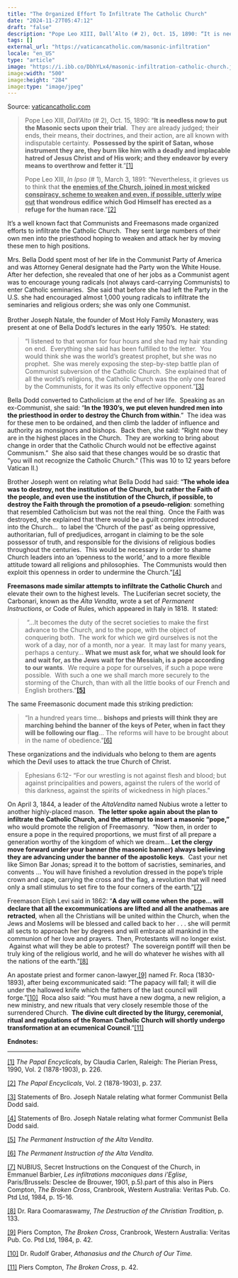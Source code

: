 ```yaml
---
title: "The Organized Effort To Infiltrate The Catholic Church"
date: "2024-11-27T05:47:12"
draft: "false"
description: "Pope Leo XIII, Dall’Alto (# 2), Oct. 15, 1890: “It is needless now to put the Masonic sects upon their trial.  They are already judged; their ends, their means, their doctrines, and their action, are [...]"
tags: []
external_url: "https://vaticancatholic.com/masonic-infiltration"
locale: "en_US"
type: "article"
image: "https://i.ibb.co/DbhYLx4/masonic-infiltration-catholic-church.jpg"
image:width: "500"
image:height: "284"
image:type: "image/jpeg"
---
```


Source: [vaticancatholic.com](https://vaticancatholic.com/masonic-infiltration)

<blockquote>

<p>Pope Leo XIII, <em>Dall’Alto </em>(# 2), Oct. 15, 1890: “<strong>It is needless now to put the Masonic sects upon their trial</strong>.  They are already judged; their ends, their means, their doctrines, and their action, are all known with indisputable certainty.  <strong>Possessed by the spirit of Satan, whose instrument they are, they burn like him with a deadly and implacable hatred of Jesus Christ and of His work; and they endeavor by every means to overthrow and fetter it</strong>.”<a href="#_edn1" name="_ednref1">[1]</a></p>

<p>Pope Leo XIII, <em>In Ipso </em>(# 1), March 3, 1891: “Nevertheless, it grieves us to think that <strong>the <u>enemies of the Church, joined in most wicked conspiracy, scheme to weaken and even, if possible, utterly wipe out</u> that wondrous edifice which God Himself has erected as a refuge for the human race</strong>.”<a href="#_edn2" name="_ednref2">[2]</a></p>

</blockquote>

<p>It’s a well known fact that Communists and Freemasons made organized efforts to infiltrate the Catholic Church.  They sent large numbers of their own men into the priesthood hoping to weaken and attack her by moving these men to high positions. </p>
<p>Mrs. Bella Dodd spent most of her life in the Communist Party of America and was Attorney General designate had the Party won the White House.  After her defection, she revealed that one of her jobs as a Communist agent was to encourage young radicals (not always card-carrying Communists) to enter Catholic seminaries.  She said that before she had left the Party in the U.S. she had encouraged almost 1,000 young radicals to infiltrate the seminaries and religious orders; she was only one Communist.<br /><br />Brother Joseph Natale, the founder of Most Holy Family Monastery, was present at one of Bella Dodd’s lectures in the early 1950’s.  He stated:</p>
<blockquote>
<p>“I listened to that woman for four hours and she had my hair standing on end.  Everything she said has been fulfilled to the letter.  You would think she was the world’s greatest prophet, but she was no prophet.  She was merely exposing the step-by-step battle plan of Communist subversion of the Catholic Church.  She explained that of all the world’s religions, the Catholic Church was the only one feared by the Communists, for it was its only effective opponent.”<a href="#_edn3" name="_ednref3">[3]</a></p>
</blockquote>
<p>Bella Dodd converted to Catholicism at the end of her life.  Speaking as an ex-Communist, she said: “<strong>In the 1930’s, we put eleven hundred men into the priesthood in order to destroy the Church from within</strong>.”  The idea was for these men to be ordained, and then climb the ladder of influence and authority as monsignors and bishops.  Back then, she said: “Right now they are in the highest places in the Church.  They are working to bring about change in order that the Catholic Church would not be effective against Communism.”  She also said that these changes would be so drastic that “you will not recognize the Catholic Church.” (This was 10 to 12 years before Vatican II.)</p>
<p>Brother Joseph went on relating what Bella Dodd had said: “<strong>The whole idea was to destroy, not the institution of the Church, but rather the Faith of the people, and even use the institution of the Church, if possible, to destroy the Faith through the promotion of a pseudo-religion</strong>: something that resembled Catholicism but was not the real thing.  Once the Faith was destroyed, she explained that there would be a guilt complex introduced into the Church…  to label the ‘Church of the past’ as being oppressive, authoritarian, full of predjudices, arrogant in claiming to be the sole possessor of truth, and responsible for the divisions of religious bodies throughout the centuries.  This would be necessary in order to shame Church leaders into an ‘openness to the world,’ and to a more flexible attitude toward all religions and philosophies.  The Communists would then exploit this openness in order to undermine the Church.”<a href="#_edn4" name="_ednref4">[4]</a></p>
<p><strong>Freemasons made similar attempts to infiltrate the Catholic Church</strong> and elevate their own to the highest levels.  The Luciferian secret society, the Carbonari, known as the <em>Alta Vendita</em>, wrote a set of <em>Permanent Instructions</em>, or Code of Rules, which appeared in Italy in 1818.  It stated:</p>
<blockquote>
<p> “…It becomes the duty of the secret societies to make the first advance to the Church, and to the pope, with the object of conquering both.  The work for which we gird ourselves is not the work of a day, nor of a month, nor a year.  It may last for many years, perhaps a century… <strong>What we must ask for, what we should look for and wait for, as the Jews wait for the Messiah, is a pope according to our wants</strong>.  We require a pope for ourselves, if such a pope were possible.  With such a one we shall march more securely to the storming of the Church, than with all the little books of our French and English brothers.”<a href="#_edn5" name="_ednref5"><strong>[5]</strong></a></p>
</blockquote>
<p>The same Freemasonic document made this striking prediction:</p>
<blockquote>
<p>“In a hundred years time… <strong>bishops and priests will think they are marching behind the banner of the keys of Peter, when in fact they will be following our flag</strong>… The reforms will have to be brought about in the name of obedience.”<a href="#_edn6" name="_ednref6">[6]</a></p>
</blockquote>
<p>These organizations and the individuals who belong to them are agents which the Devil uses to attack the true Church of Christ.</p>
<blockquote>
<p>Ephesians 6:12- “For our wrestling is not against flesh and blood; but against principalities and powers, against the rulers of the world of this darkness, against the spirits of wickedness in high places.”</p>
</blockquote>
<p>On April 3, 1844, a leader of the <em>AltaVendita</em> named Nubius wrote a letter to another highly-placed mason.  <strong>The letter spoke again about the plan to infiltrate the Catholic Church, and the attempt to insert a masonic “pope,”</strong> who would promote the religion of Freemasonry.  “Now then, in order to ensure a pope in the required proportions, we must first of all prepare a generation worthy of the kingdom of which we dream… <strong>Let the clergy move forward under your banner (the masonic banner) always believing they are advancing under the banner of the apostolic keys</strong>.  Cast your net like Simon Bar Jonas; spread it to the bottom of sacristies, seminaries, and convents … You will have finished a revolution dressed in the pope’s triple crown and cape, carrying the cross and the flag, a revolution that will need only a small stimulus to set fire to the four corners of the earth.”<a href="#_edn7" name="_ednref7">[7]</a></p>
<p>Freemason Eliph Levi said in 1862: “<strong>A day will come when the pope… will declare that all the excommunications are lifted and all the anathemas are retracted</strong>, when all the Christians will be united within the Church, when the Jews and Moslems will be blessed and called back to her . . . she will permit all sects to approach her by degrees and will embrace all mankind in the communion of her love and prayers.  Then, Protestants will no longer exist.  Against what will they be able to protest?  The sovereign pontiff will then be truly king of the religious world, and he will do whatever he wishes with all the nations of the earth.”<a href="#_edn8" name="_ednref8">[8]</a> </p>
<p>An apostate priest and former canon-lawyer,<a href="#_edn9" name="_ednref9">[9]</a> named Fr. Roca (1830-1893), after being excommunicated said: “The papacy will fall; it will die under the hallowed knife which the fathers of the last council will forge.”<a href="#_edn10" name="_ednref10">[10]</a>  Roca also said: “You must have a new dogma, a new religion, a new ministry, and new rituals that very closely resemble those of the surrendered Church.  <strong>The divine cult directed by the liturgy, ceremonial, ritual and regulations of the Roman Catholic Church will shortly undergo transformation at an ecumenical Council</strong>.”<a href="#_edn11" name="_ednref11">[11]</a>        </p>
<div class="content-notes"><strong>Endnotes:</strong>

<hr width="33%" size="1" align="left">
<div><p><a href="#_ednref1" name="_edn1">[1]</a> <em>The Papal Encyclicals</em>, by Claudia Carlen, Raleigh: The Pierian Press, 1990, Vol. 2 (1878-1903), p. 226.</p></div>
<div><p><a href="#_ednref2" name="_edn2">[2]</a> <em>The Papal Encyclicals</em>, Vol. 2 (1878-1903), p. 237.</p></div>
<div><p><a href="#_ednref3" name="_edn3">[3]</a> Statements of Bro. Joseph Natale relating what former Communist Bella Dodd said.</p></div>
<div><p><a href="#_ednref4" name="_edn4">[4]</a> Statements of Bro. Joseph Natale relating what former Communist Bella Dodd said.</p></div>
<div><p><a href="#_ednref5" name="_edn5">[5]</a> <em>The Permanent Instruction of the Alta Vendita</em>.</p></div>
<div><p><a href="#_ednref6" name="_edn6">[6]</a> <em>The Permanent Instruction of the Alta Vendita</em>.</p></div>
<div><p><a href="#_ednref7" name="_edn7">[7]</a> NUBIUS, Secret Instructions on the Conquest of the Church, in Emmanuel Barbier, <em>Les infiltrations maconiques dans i’Eglise</em>, Paris/Brussels: Desclee de Brouwer, 1901, p.5).part of this also in Piers Compton, <em>The Broken Cross</em>, Cranbrook, Western Australia: Veritas Pub. Co. Ptd Ltd, 1984, p. 15-16.</p></div>
<div><p><a href="#_ednref8" name="_edn8">[8]</a> Dr. Rara Coomaraswamy, <em>The Destruction of the Christian Tradition</em>, p. 133.</p></div>
<div><p><a href="#_ednref9" name="_edn9">[9]</a> Piers Compton, <em>The Broken Cross</em>, Cranbrook, Western Australia: Veritas Pub. Co. Ptd Ltd, 1984, p. 42.</p></div>
<div><p><a href="#_ednref10" name="_edn10">[10]</a> Dr. Rudolf Graber, <em>Athanasius and the Church of Our Time.</em></p></div>
<div><p><a href="#_ednref11" name="_edn11">[11]</a> Piers Compton, <em>The Broken Cross</em>, p. 42.</p></div>
